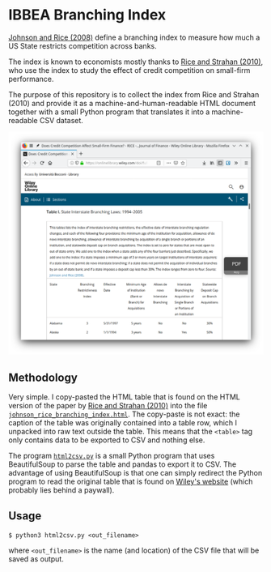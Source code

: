 # IBBEA Branching Index

[Johnson and Rice (2008)](https://scholarlycommons.law.wlu.edu/wlulr/vol65/iss1/4/) define a branching index to measure how much a US State restricts competition across banks.

The index is known to economists mostly thanks to [Rice and Strahan (2010)](https://onlinelibrary.wiley.com/doi/full/10.1111/j.1540-6261.2010.01555.x), who use the index to study the effect of credit competition on small-firm performance.

The purpose of this repository is to collect the index from Rice and Strahan (2010) and provide it as a machine-and-human-readable HTML document together with a small Python program that translates it into a machine-readable CSV dataset.

![preview of index](./img/preview.png)


## Methodology

Very simple.
I copy-pasted the HTML table that is found on the HTML version of the paper by [Rice and Strahan (2010)](https://onlinelibrary.wiley.com/doi/full/10.1111/j.1540-6261.2010.01555.x) into the file [`johnson_rice_branching_index.html`](./johnson_rice_branching_index.html).
The copy-paste is not exact: the caption of the table was originally contained into a table row, which I unpacked into raw text outside the table.
This means that the `<table>` tag only contains data to be exported to CSV and nothing else.

The program [`html2csv.py`](./html2csv.py) is a small Python program that uses BeautifulSoup to parse the table and pandas to export it to CSV.
The advantage of using BeautifulSoup is that one can simply redirect the Python program to read the original table that is found on [Wiley's website](https://onlinelibrary.wiley.com/doi/full/10.1111/j.1540-6261.2010.01555.x) (which probably lies behind a paywall).


## Usage

    $ python3 html2csv.py <out_filename>
    
where `<out_filename>` is the name (and location) of the CSV file that will be saved as output.
